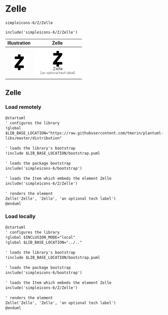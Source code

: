 # Zelle


```text
simpleicons-6/Z/Zelle
```

```text
include('simpleicons-6/Z/Zelle')
```



| Illustration | Zelle |
| :---: | :---: |
| ![illustration for Illustration](../../simpleicons-6/Z/Zelle.png) | ![illustration for Zelle](../../simpleicons-6/Z/Zelle.Local.png) |




## Zelle

### Load remotely
```plantuml
@startuml
' configures the library
!global $LIB_BASE_LOCATION="https://raw.githubusercontent.com/tmorin/plantuml-libs/master/distribution"

' loads the library's bootstrap
!include $LIB_BASE_LOCATION/bootstrap.puml

' loads the package bootstrap
include('simpleicons-6/bootstrap')

' loads the Item which embeds the element Zelle
include('simpleicons-6/Z/Zelle')

' renders the element
Zelle('Zelle', 'Zelle', 'an optional tech label')
@enduml
```

### Load locally
```plantuml
@startuml
' configures the library
!global $INCLUSION_MODE="local"
!global $LIB_BASE_LOCATION="../.."

' loads the library's bootstrap
!include $LIB_BASE_LOCATION/bootstrap.puml

' loads the package bootstrap
include('simpleicons-6/bootstrap')

' loads the Item which embeds the element Zelle
include('simpleicons-6/Z/Zelle')

' renders the element
Zelle('Zelle', 'Zelle', 'an optional tech label')
@enduml
```

